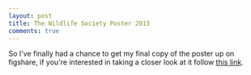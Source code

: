 ```yaml
---
layout: post
title: The Wildlife Society Poster 2013
comments: true
---
```


So I've finally had a chance to get my final copy of the poster up on figshare, if you're interested in taking a closer look at it follow [this link](http://figshare.com/articles/The_Ecology_of_Fall_Migrating_Sora_in_Missouri/840571).
